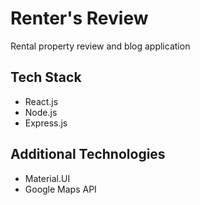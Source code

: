 # Renter's Review
Rental property review and blog application

## Tech Stack
- React.js
- Node.js
- Express.js

## Additional Technologies
- Material.UI
- Google Maps API

